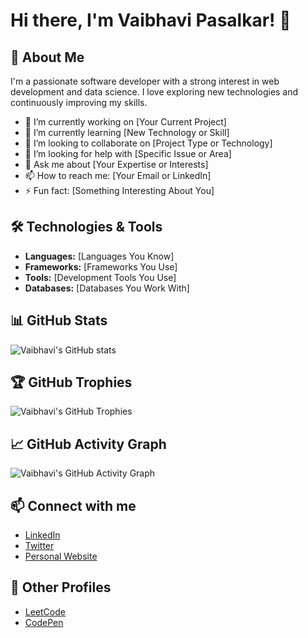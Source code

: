 # Hi there, I'm Vaibhavi Pasalkar! 👋

## 🚀 About Me

I'm a passionate software developer with a strong interest in web development and data science. I love exploring new technologies and continuously improving my skills.

- 🔭 I’m currently working on [Your Current Project]
- 🌱 I’m currently learning [New Technology or Skill]
- 👯 I’m looking to collaborate on [Project Type or Technology]
- 🤔 I’m looking for help with [Specific Issue or Area]
- 💬 Ask me about [Your Expertise or Interests]
- 📫 How to reach me: [Your Email or LinkedIn]
- ⚡ Fun fact: [Something Interesting About You]

## 🛠️ Technologies & Tools

- **Languages:** [Languages You Know]
- **Frameworks:** [Frameworks You Use]
- **Tools:** [Development Tools You Use]
- **Databases:** [Databases You Work With]

## 📊 GitHub Stats

![Vaibhavi's GitHub stats](https://github-readme-stats.vercel.app/api?username=pasalkarvaibhavi&show_icons=true&theme=radical)

## 🏆 GitHub Trophies

![Vaibhavi's GitHub Trophies](https://github-profile-trophy.vercel.app/?username=pasalkarvaibhavi&theme=radical)

## 📈 GitHub Activity Graph

![Vaibhavi's GitHub Activity Graph](https://activity-graph.herokuapp.com/graph?username=pasalkarvaibhavi&theme=react-dark)

## 📫 Connect with me

- [LinkedIn](https://www.linkedin.com/in/pasalkarvaibhavi)
- [Twitter](https://twitter.com/your_twitter_handle)
- [Personal Website](https://yourwebsite.com)

## 🔗 Other Profiles

- [LeetCode](https://leetcode.com/your_leetcode_handle)
- [CodePen](https://codepen.io/your_codepen_handle)

